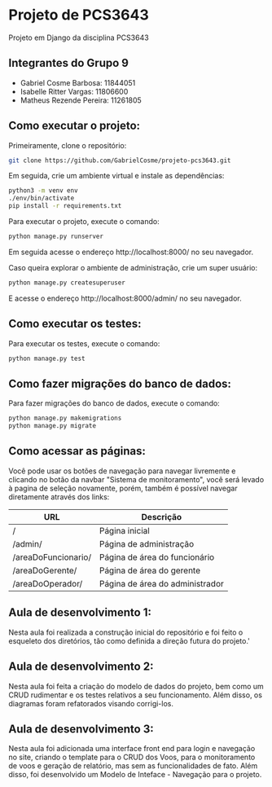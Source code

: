 # Projeto de PCS3643

Projeto em Django da disciplina PCS3643

## Integrantes do Grupo 9

- Gabriel Cosme Barbosa: 11844051
- Isabelle Ritter Vargas: 11806600
- Matheus Rezende Pereira: 11261805

## Como executar o projeto:

Primeiramente, clone o repositório:

```bash
git clone https://github.com/GabrielCosme/projeto-pcs3643.git
```

Em seguida, crie um ambiente virtual e instale as dependências:

```bash 
python3 -m venv env
./env/bin/activate
pip install -r requirements.txt
```

Para executar o projeto, execute o comando:

```bash
python manage.py runserver
```

Em seguida acesse o endereço http://localhost:8000/ no seu navegador.

Caso queira explorar o ambiente de administração, crie um super usuário:

```bash
python manage.py createsuperuser
```

E acesse o endereço http://localhost:8000/admin/ no seu navegador.

## Como executar os testes:

Para executar os testes, execute o comando:

```bash
python manage.py test
```

## Como fazer migrações do banco de dados:

Para fazer migrações do banco de dados, execute o comando:

```bash
python manage.py makemigrations
python manage.py migrate
```

## Como acessar as páginas:

Você pode usar os botões de navegação para navegar livremente e clicando no botão da navbar "Sistema de monitoramento", você será levado à pagina de seleção novamente, porém, também é possível navegar diretamente através dos links:

| URL | Descrição |
| --- | --- |
| / | Página inicial |
| /admin/ | Página de administração |
| /areaDoFuncionario/ | Página de área do funcionário |
| /areaDoGerente/ | Página de área do gerente |
| /areaDoOperador/ | Página de área do administrador |

## Aula de desenvolvimento 1:

Nesta aula foi realizada a construção inicial do repositório e foi feito o esqueleto dos diretórios, tão como definida a direção futura do projeto.'

## Aula de desenvolvimento 2:

Nesta aula foi feita a criação do modelo de dados do projeto, bem como um CRUD rudimentar e os testes relativos a seu funcionamento. Além disso, os diagramas foram refatorados visando corrigi-los.

## Aula de desenvolvimento 3:
Nesta aula foi adicionada uma interface front end para login e navegação no site, criando o template para o CRUD dos Voos, para o monitoramento de voos e geração de relatório, mas sem as funcionalidades de fato. Além disso, foi desenvolvido um Modelo de Inteface - Navegação para o projeto.